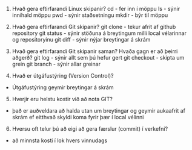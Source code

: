 1. Hvað gera eftirfarandi Linux skipanir?
cd - fer inn í möppu
ls - sýnir innihald möppu
pwd - sýnir staðsetningu
mkdir - býr til möppu

2. Hvað gera eftirfarandi Git skipanir?
git clone - tekur afrit af github repository
git status - sýnir stöðuna á breytingum milli local vélarinnar og repositoryinu
git diff - sýnir nýjar breytingar á skrám

3. Hvað gera eftirfarandi Git skipanir saman? Hvaða gagn er að þeirri aðgerð?
git log - sýnir allt sem þú hefur gert
git checkout - skipta um grein 
git branch - sýnir allar greinar

4. Hvað er útgáfustýring (Version Control)?
- Útgáfustýring geymir breytingar á skrám

5. Hverjir eru helstu kostir við að nota GIT?
- það er auðveldara að halda utan um breytingar og geymir aukaafrit af skrám ef eitthvað skyldi koma fyrir þær í local vélinni

6. Hversu oft telur þú að eigi að gera færslur (commit) í verkefni?
- að minnsta kosti í lok hvers vinnudags

